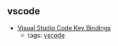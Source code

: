 vscode
---
* [Visual Studio Code Key Bindings](https://code.visualstudio.com/docs/getstarted/keybindings)
    * tags: [vscode](../tags/vscode.md)
